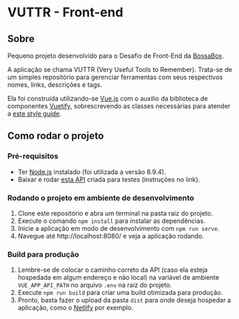 # VUTTR - Front-end

## Sobre

Pequeno projeto desenvolvido para o Desafio de Front-End da [BossaBox](https://bossabox.com/).

A aplicação se chama VUTTR (Very Useful Tools to Remember). Trata-se de um simples repositório para gerenciar ferramentas com seus respectivos nomes, links, descrições e tags.

Ela foi construída utilizando-se [Vue.js](https://vuejs.org/) com o auxilio da biblioteca de componentes [Vuetify](https://vuetifyjs.com/pt-BR/), sobrescrevendo as classes necessárias para atender a [este style guide](https://xd.adobe.com/spec/6a82c840-1813-4b23-6919-2ac91409d104-1cb3/).

## Como rodar o projeto

### Pré-requisitos

- Ter [Node.js](https://nodejs.org/en/download/) instalado (foi utilizada a versão 8.9.4).
- Baixar e rodar [esta API](https://gitlab.com/bossabox/challenge-fake-api/tree/master) criada para testes (instruções no link).

### Rodando o projeto em ambiente de desenvolvimento

1. Clone este repositório e abra um terminal na pasta raiz do projeto.
2. Execute o comando `npm install` para instalar as dependências.
3. Inicie a aplicação em modo de desenvolvimento com `npm run serve`.
4. Navegue até http://localhost:8080/ e veja a aplicação rodando.

### Build para produção

1. Lembre-se de colocar o caminho correto da API (caso ela esteja hospedada em algum endereço e não local) na variável de ambiente `VUE_APP_API_PATH` no arquivo `.env` na raiz do projeto.
2. Execute `npm run build` para criar uma build otimizada para produção.
3. Pronto, basta fazer o upload da pasta `dist` para onde deseja hospedar a aplicação, como o [Netlify](https://netlify.com) por exemplo.
